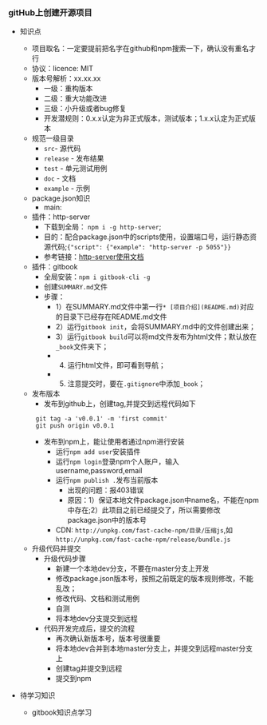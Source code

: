 ### gitHub上创建开源项目
- 知识点
    + 项目取名：一定要提前把名字在github和npm搜索一下，确认没有重名才行
    + 协议：licence: MIT
    + 版本号解析：xx.xx.xx
       + 一级：重构版本
       + 二级：重大功能改进
       + 三级：小升级或者bug修复
       + 开发潜规则：0.x.x认定为非正式版本，测试版本；1.x.x认定为正式版本
    + 规范一级目录
       + `src`- 源代码
       + `release` - 发布结果
       + `test` - 单元测试用例
       + `doc` - 文档
       + `example` - 示例
    + package.json知识
       + main: 
    + 插件：http-server
       + 下载到全局： `npm i -g http-server`;
       + 目的：配合package.json中的scripts使用，设置端口号，运行静态资源代码;`{"script": {"example": "http-server -p 5055"}}`
       + 参考链接：[http-server使用文档](https://www.npmjs.com/package/http-server)
    + 插件：gitbook
       + 全局安装：`npm i gitbook-cli -g`
       + 创建`SUMMARY.md`文件
       + 步骤：
         + 1）在SUMMARY.md文件中第一行`* [项目介绍](README.md)`对应的目录下已经存在README.md文件
         + 2）运行`gitbook init`，会将SUMMARY.md中的文件创建出来；
         + 3）运行`gitbook build`可以将md文件发布为html文件；默认放在`_book`文件夹下；
         + 4) 运行html文件，即可看到导航；
         + 5) 注意提交时，要在`.gitignore`中添加`_book`；
    + 发布版本
       + 发布到github上，创建tag,并提交到远程代码如下
       ```
        git tag -a 'v0.0.1' -m 'first commit'
        git push origin v0.0.1
       ```
       + 发布到npm上，能让使用者通过npm进行安装
         + 运行`npm add user`安装插件
         + 运行`npm login`登录npm个人账户，输入username,password,email
         + 运行`npm publish .`发布当前版本
            + 出现的问题：报403错误
            + 原因：1）保证本地文件package.json中name名，不能在npm中存在;2）此项目之前已经提交了，所以需要修改package.json中的版本号
         + CDN: `http://unpkg.com/fast-cache-npm/目录/压缩js`,如`http://unpkg.com/fast-cache-npm/release/bundle.js`
    + 升级代码并提交
       + 升级代码步骤
          + 新建一个本地dev分支，不要在master分支上开发
          + 修改package.json版本号，按照之前既定的版本规则修改，不能乱改；
          + 修改代码、文档和测试用例
          + 自测
          + 将本地dev分支提交到远程
       + 代码开发完成后，提交的流程
          + 再次确认新版本号，版本号很重要
          + 将本地dev合并到本地master分支上，并提交到远程master分支上
          + 创建tag并提交到远程
          + 提交到npm
       
- 待学习知识
   + gitbook知识点学习